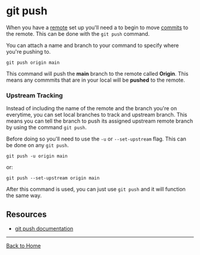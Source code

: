 # git push
When you have a [remote](./remote.md) set up you'll need a to begin to move [commits](./commits.md) to the remote.
This can be done with the `git push` command.

You can attach a name and branch to your command to specify where you're pushing to.
```
git push origin main
```
This command will push the **main** branch to the remote called **Origin**. This means any commmits that are in your local will be **pushed** to the remote.

### Upstream Tracking
Instead of including the name of the remote and the branch you're on everytime, you can set local branches to track and upstream branch.
This means you can tell the branch to push its assigned upstream remote branch by using the command `git push`.

Before doing so you'll need to use the `-u` or `--set-upstream` flag. This can be done on any `git push`.
```
git push -u origin main
```
or:
```
git push --set-upstream origin main
```
After this command is used, you can just use `git push` and it will function the same way.

## Resources
- [git push documentation](https://git-scm.com/docs/git-push)
---
[Back to Home](../Readme.md)
